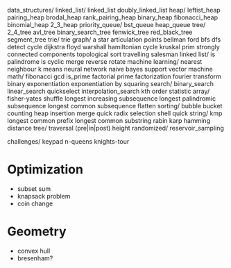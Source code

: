 data_structures/
    linked_list/
        linked_list
        doubly_linked_list
    heap/
        leftist_heap
        pairing_heap
        brodal_heap
        rank_pairing_heap
        binary_heap
        fibonacci_heap
        binomial_heap
        2_3_heap
    priority_queue/
        bst_queue
        heap_queue
    tree/
        2_4_tree
        avl_tree
        binary_search_tree
        fenwick_tree
        red_black_tree
        segment_tree
    trie/
        trie
graph/
    a star
    articulation points
    bellman ford
    bfs
    dfs
    detect cycle
    dijkstra
    floyd warshall
    hamiltonian cycle
    kruskal
    prim
    strongly connected components
    topological sort
    travelling salesman
linked list/
    is palindrome
    is cyclic
    merge
    reverse
    rotate
machine learning/
    nearest neighbour
    k means
    neural network
    naive bayes
    support vector machine
math/
    fibonacci
    gcd
    is_prime
    factorial
    prime factorization
    fourier transform
    binary exponentiation
    exponentiation by squaring
search/
    binary_search
    linear_search
    quickselect
    interpolation_search
    kth order statistic
array/
    fisher-yates shuffle
    longest increasing subsequence
    longest palindromic subsequence
    longest common subsequence
    flatten
sorting/
    bubble
    bucket
    counting
    heap
    insertion
    merge
    quick
    radix
    selection
    shell
    quick
string/
    kmp
    longest common prefix
    longest common substring
    rabin karp
    hamming distance
tree/
    traversal (pre|in|post)
    height
randomized/
    reservoir_sampling

challenges/
    keypad
    n-queens
    knights-tour

    


# Optimization
- subset sum
- knapsack problem
- coin change

# Geometry
- convex hull
- bresenham?
